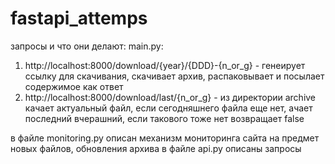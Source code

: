# fastapi_attemps

запросы и что они делают:
main.py:
  1) http://localhost:8000/download/{year}/{DDD}-{n_or_g} - генеирует ссылку для скачивания, скачивает архив, распаковывает и посылает содержимое как ответ
  2) http://localhost:8000/download/last/{n_or_g} - из директории archive качает актуальный файл, если сегодняшнего файла еще нет, ачает последний вчерашний, если такового тоже нет возвращает false

в файле monitoring.py описан механизм мониторинга сайта на предмет новых файлов, обновления архива
в файле api.py описаны запросы
